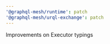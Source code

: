 ```yaml
---
'@graphql-mesh/runtime': patch
'@graphql-mesh/urql-exchange': patch
---
```


Improvements on Executor typings
